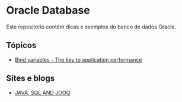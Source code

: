 # Oracle Database

Este repositório contém dicas e exemplos do banco de dados Oracle.

## Tópicos

* [Bind variables - The key to application performance](http://www.akadia.com/services/ora_bind_variables.html)

## Sites e blogs

* [JAVA, SQL AND JOOQ](https://blog.jooq.org/)
